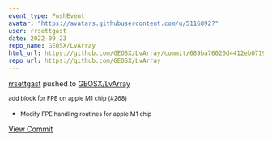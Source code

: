 ```yaml
---
event_type: PushEvent
avatar: "https://avatars.githubusercontent.com/u/5116892?"
user: rrsettgast
date: 2022-09-23
repo_name: GEOSX/LvArray
html_url: https://github.com/GEOSX/LvArray/commit/689ba76020d4412eb0719d50aea07e85687b0030
repo_url: https://github.com/GEOSX/LvArray
---
```


<a href='https://github.com/rrsettgast' target='_blank'>rrsettgast</a> pushed to <a href='https://github.com/GEOSX/LvArray' target='_blank'>GEOSX/LvArray</a>

<small>add block for FPE on apple M1 chip (#268)

* Modify FPE handling routines for apple M1 chip</small>

<a href='https://github.com/GEOSX/LvArray/commit/689ba76020d4412eb0719d50aea07e85687b0030' target='_blank'>View Commit</a>